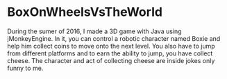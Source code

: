 # BoxOnWheelsVsTheWorld
During the sumer of 2016, I made a 3D game with Java using jMonkeyEngine. In it, you can control a robotic character named Boxie and help
him collect coins to move onto the next level. You also have to jump from different platforms and to earn the ability to jump, you have
collect cheese. The character and act of collecting cheese are inside jokes only funny to me. 
